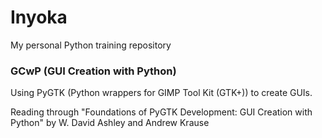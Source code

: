 Inyoka
====================

My personal Python training repository

### GCwP (GUI Creation with Python)

Using PyGTK (Python wrappers for GIMP Tool Kit (GTK+)) to create GUIs. 

Reading through "Foundations of PyGTK Development: GUI Creation with Python" by W. David Ashley and Andrew Krause

 



